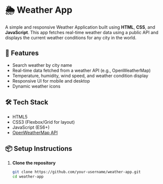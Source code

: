 # 🌦️ Weather App

A simple and responsive Weather Application built using **HTML**, **CSS**, and **JavaScript**. This app fetches real-time weather data using a public API and displays the current weather conditions for any city in the world.

## 🚀 Features

- Search weather by city name
- Real-time data fetched from a weather API (e.g., OpenWeatherMap)
- Temperature, humidity, wind speed, and weather condition display
- Responsive UI for mobile and desktop
- Dynamic weather icons

## 🛠️ Tech Stack

- HTML5
- CSS3 (Flexbox/Grid for layout)
- JavaScript (ES6+)
- [OpenWeatherMap API](https://openweathermap.org/api)

## 📦 Setup Instructions

1. **Clone the repository**
   ```bash
   git clone https://github.com/your-username/weather-app.git
   cd weather-app

